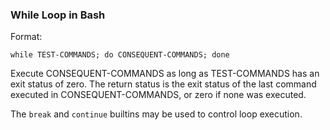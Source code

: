 ### While Loop in Bash

Format:

```
while TEST-COMMANDS; do CONSEQUENT-COMMANDS; done
```

Execute CONSEQUENT-COMMANDS as long as TEST-COMMANDS has an exit status of zero. The return status is the exit status of the last command executed in CONSEQUENT-COMMANDS, or zero if none was executed.

The `break` and `continue` builtins may be used to control loop execution.